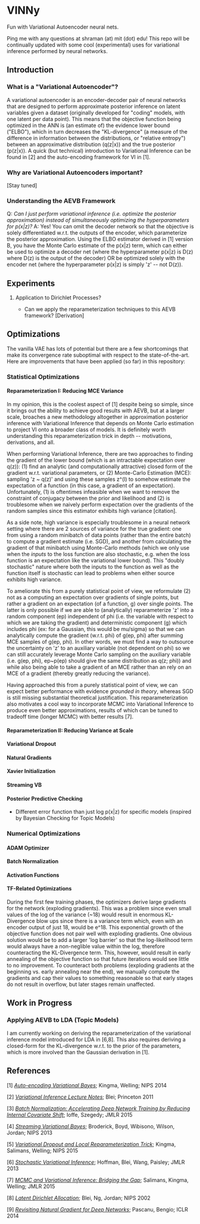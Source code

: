 # VINNy

Fun with Variational Autoencoder neural nets.

Ping me with any questions at shraman (at) mit (dot) edu! This repo will be continually updated with some cool (experimental) uses for variational inference performed by neural networks.

## Introduction

### What is a "Variational Autoencoder"?

A variational autoencoder is an encoder-decoder pair of neural networks that are designed to perform approximate posterior inference on latent variables given a dataset (originally developed for "coding" models, with one latent per data point). This means that the objective function being optimized in the ANN is (an estimate of) the evidence lower bound ("ELBO"), which in turn decreases the "KL-divergence" (a measure of the difference in information between the distributions, or "relative entropy") between an approximative distribution (q(z|x)) and the true posterior (p(z|x)). A quick (but technical) introduction to Variational Inference can be found in \[2\] and the auto-encoding framework for VI in \[1\].

### Why are Variational Autoencoders important?

\[Stay tuned\]

### Understanding the AEVB Framework

Q: _Can I just perform variational inference (i.e. optimize the posterior approximation) instead of simultaneously optimizing the hyperparameters for p(x|z)?_
A: Yes! You can omit the decoder network so that the objective is solely differentiated w.r.t. the outputs of the encoder, which parameterize the posterior approximation. Using the ELBO estimator derived in [1] version B, you have the Monte Carlo estimate of the p(x|z) term, which can either be used to optimize a decoder net (where the hyperparameter p(x|z) is D(z) where D(z) is the output of the decoder) OR be optimized solely with the encoder net (where the hyperparameter p(x|z) is simply 'z' -- not D(z)).

## Experiments

1. Application to Dirichlet Processes?

    - Can we apply the reparameterization techniques to this AEVB framework?
        [Derivation]

## Optimizations

The vanilla VAE has lots of potential but there are a few shortcomings that make its convergence rate suboptimal with respect to the state-of-the-art. Here are improvements that have been applied (so far) in this repository:

### Statistical Optimizations
#### Reparameterization I: Reducing MCE Variance

In my opinion, this is the coolest aspect of [1] despite being so simple, since it brings out the ability to achieve good results with AEVB, but at a larger scale, broaches a new methodology altogether in approximation posterior inference with Variational Inference that depends on Monte Carlo estimation to project VI onto a broader class of models. It is definitely worth understanding this reparameterization trick in depth -- motivations, derivations, and all.

When performing Variational Inference, there are two approaches to finding the gradient of the lower bound (which is an intractable expectation over q(z)): (1) find an analytic (and computationally attractive) closed form of the gradient w.r.t. variational parameters, or (2) Monte-Carlo Estimation (MCE): sampling 'z ~ q(z)' and using these samples z^(l) to somehow estimate the expectation of a function (in this case, a gradient of an expectation). Unfortunately, (1) is oftentimes infeasible when we want to remove the constraint of conjugacy between the prior and likelihood and (2) is troublesome when we naively perform expectation over the gradients of the random samples since this estimator exhibits high variance [citation].

As a side note, high variance is especially troublesome in a neural network setting where there are 2 sources of variance for the true gradient: one from using a random minibatch of data points (rather than the entire batch) to compute a gradient estimate (i.e. SGD), and another from calculating the gradient of that minibatch using Monte-Carlo methods (which we only use when the *inputs* to the loss function are also stochastic, e.g. when the loss function is an expectation like the variational lower bound). This "doubly stochastic" nature where both the inputs to the function as well as the function itself is stochastic can lead to problems when either source exhibits high variance.

To ameliorate this from a purely statistical point of view, we reformulate (2) not as a computing an expectation over gradients of single points, but rather a gradient on an expectation (of a function, g) over single points. The latter is only possible if we are able to (analytically) reparameterize 'z' into a random component (ep) independent of phi (i.e. the variable with respect to which we are taking the gradient) and deterministic component (g) which includes phi (ex: for a Gaussian, this would be mu/sigma) so that we can analytically compute the gradient (w.r.t. phi) of g(ep, phi) after summing MCE samples of g(ep, phi). In other words, we must find a way to outsource the uncertainty on 'z' to an auxiliary variable (not dependent on phi) so we can still accurately leverage Monte Carlo sampling on the auxiliary variable (i.e. g(ep, phi), ep~p(ep) should give the same distribution as q(z; phi)) and while also being able to take a gradient of an MCE rather than an rely on an MCE of a gradient (thereby greatly reducing the variance).

Having approached this from a purely statistical point of view, we can expect better performance with evidence *grounded in theory*, whereas SGD is still missing substantial theoretical justification. This reparameterization also motivates a cool way to incorporate MCMC into Variational Inference to produce even better approximations, results of which can be tuned to tradeoff time (longer MCMC) with better results [7].

#### Reparameterization II: Reducing Variance at Scale

#### Variational Dropout

#### Natural Gradients

#### Xavier Initialization

#### Streaming VB

#### Posterior Predictive Checking
- Different error function than just log p(x|z) for specific models (inspired by Bayesian Checking for Topic Models)

### Numerical Optimizations
#### ADAM Optimizer

#### Batch Normalization

#### Activation Functions

#### TF-Related Optimizations

During the first few training phases, the optimizers derive large gradients for the network (exploding gradients). This was a problem since even small values of the log of the variance (~18) would result in enormous KL-Divergence blow ups since there is a variance term which, even with an encoder output of just 18, would be e^18. This exponential growth of the objective function does not pair well with exploding gradients. One obvious solution would be to add a larger 'log barrier' so that the log-likelihood term would always have a non-neglible value within the log, therefore counteracting the KL-Divergence term. This, however, would result in early annealing of the objective function so that future iterations would see little to no improvement. To counteract both problems (exploding gradients at the beginning vs. early annealing near the end), we manually compute the gradients and cap their values to something reasonable so that early stages do not result in overflow, but later stages remain unaffected.

## Work in Progress

### Applying AEVB to LDA (Topic Models)

I am currently working on deriving the reparameterization of the variational inference model introduced for LDA in [6,8]. This also requires deriving a closed-form for the KL-divergence w.r.t. to the prior of the parameters, which is more involved than the Gaussian derivation in [1].

## References
\[1\] [_Auto-encoding Variational Bayes_](http://arxiv.org/abs/1312.6114); Kingma, Welling; NIPS 2014

\[2\] [_Variational Inference Lecture Notes_](https://www.cs.princeton.edu/courses/archive/fall11/cos597C/lectures/variational-inference-i.pdf); Blei; Princeton 2011

\[3\] [_Batch Normalization: Accelerating Deep Network Training by Reducing Internal Covariate Shift_](http://arxiv.org/abs/1502.03167); Ioffe, Szegedy; JMLR 2015

\[4\] [_Streaming Variational Bayes_](http://papers.nips.cc/paper/4980-streaming-variational-bayes.pdf); Broderick, Boyd, Wibisono, Wilson, Jordan; NIPS 2013

\[5\] [_Variational Dropout and Local Reparameterization Trick_](http://arxiv.org/pdf/1506.02557v2.pdf); Kingma, Salimans, Welling; NIPS 2015

\[6\] [_Stochastic Variational Inference_](http://arxiv.org/pdf/1206.7051.pdf); Hoffman, Blei, Wang, Paisley; JMLR 2013

\[7\] [_MCMC and Variational Inference: Bridging the Gap_](http://arxiv.org/pdf/1410.6460v4.pdf); Salimans, Kingma, Welling; JMLR 2015

\[8\] [_Latent Dirichlet Allocation_](http://machinelearning.wustl.edu/mlpapers/paper_files/nips02-AA53.pdf); Blei, Ng, Jordan; NIPS 2002

\[9\] [_Revisiting Natural Gradient for Deep Networks_](http://arxiv.org/pdf/1301.3584v7.pdf); Pascanu, Bengio; ICLR 2014
